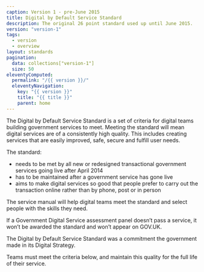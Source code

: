 ```yaml
---
caption: Version 1 - pre-June 2015
title: Digital by Default Service Standard
description: The original 26 point standard used up until June 2015.
version: "version-1"
tags:
  - version
  - overview
layout: standards
pagination:
  data: collections["version-1"]
  size: 50
eleventyComputed:
  permalink: "/{{ version }}/"
  eleventyNavigation:
    key: "{{ version }}"
    title: "{{ title }}"
    parent: home
---
```


The Digital by Default Service Standard is a set of criteria for digital teams building government services to meet. Meeting the standard will mean digital services are of a consistently high quality. This includes creating services that are easily improved, safe, secure and fulfill user needs.

The standard:

- needs to be met by all new or redesigned transactional government services going live after April 2014
- has to be maintained after a government service has gone live
- aims to make digital services so good that people prefer to carry out the transaction online rather than by phone, post or in person

The service manual will help digital teams meet the standard and select people with the skills they need.

If a Government Digital Service assessment panel doesn’t pass a service, it won’t be awarded the standard and won’t appear on GOV.UK.

The Digital by Default Service Standard was a commitment the government made in its Digital Strategy.

Teams must meet the criteria below, and maintain this quality for the full life of their service.
